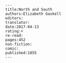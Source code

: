 
    ---
    title:North and South
    authors:Elizabeth Gaskell
    editors:
    translator:
    date:2017-04-13
    rating:+
    re-read:
    pages:452
    non-fiction:
    comic:
    published:1855
    ---

    